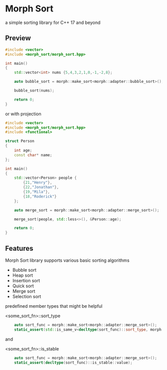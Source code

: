 # Morph Sort

a simple sorting library for C++ 17 and beyond

## Preview
```cpp
#include <vector>
#include <morph_sort/morph_sort.hpp>

int main()
{
    std::vector<int> nums {5,4,3,2,1,0,-1,-2,8};

    auto bubble_sort = morph::make_sort<morph::adapter::bubble_sort>();

    bubble_sort(nums);

    return 0;
}
```
or with projection

```cpp
#include <vector>
#include <morph_sort/morph_sort.hpp>
#include <functional>

struct Person
{
    int age;
    const char* name;
};

int main()
{
    std::vector<Person> people {
        {21,"Henry"}, 
        {22,"Jonathan"},
        {19,"Mila"},
        {18,"Roderick"}
    };

    auto merge_sort = morph::make_sort<morph::adapter::merge_sort>();

    merge_sort(people, std::less<>(), &Person::age);

    return 0;
}
```
## Features
Morph Sort library supports various basic sorting algorithms

- Bubble sort
- Heap sort
- Insertion sort
- Quick sort
- Merge sort
- Selection sort

predefined member types that might be helpful

<some_sort_fn>::sort_type
```cpp
    auto sort_func = morph::make_sort<morph::adapter::merge_sort>();
    static_assert(std::is_same_v<decltype(sort_func)::sort_type, morph::adapter::merge_sort>);
```
and

<some_sort_fn>::is_stable
```cpp
    auto sort_func = morph::make_sort<morph::adapter::merge_sort>();
    static_assert(decltype(sort_func)::is_stable::value);
```


